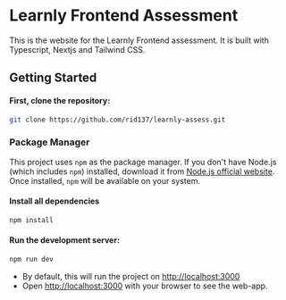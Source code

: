 # Learnly Frontend Assessment

This is the website for the Learnly Frontend assessment. It is built with Typescript, Nextjs and Tailwind CSS.

## Getting Started

#### First, clone the repository:

```bash
git clone https://github.com/rid137/learnly-assess.git
```

### Package Manager

This project uses `npm` as the package manager. If you don't have Node.js (which includes `npm`) installed, download it from [Node.js official website](https://nodejs.org). Once installed, `npm` will be available on your system.

#### Install all dependencies

```bash
npm install
```

#### Run the development server:

```bash
npm run dev
```

- By default, this will run the project on [http://localhost:3000](http://localhost:3000)
- Open [http://localhost:3000](http://localhost:3000) with your browser to see the web-app.
